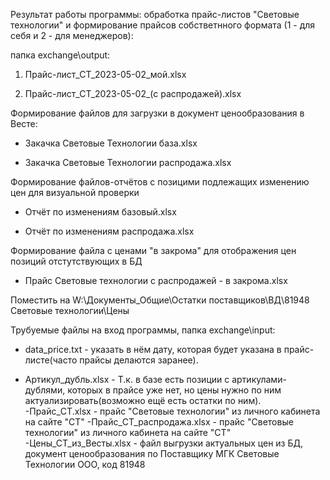 Результат работы программы: обработка прайс-листов "Световые технологии" и формирование прайсов собстветнного формата (1 - для себя и 2 - для менеджеров):

папка exchange\output:

1. Прайс-лист_СТ_2023-05-02_мой.xlsx

2. Прайс-лист_СТ_2023-05-02_(с распродажей).xlsx

Формирование файлов для загрузки в документ ценообразования в Весте:

- Закачка Световые Технологии база.xlsx

- Закачка Световые Технологии распродажа.xlsx

Формирование файлов-отчётов с позицими подлежащих изменению цен для визуальной проверки

- Oтчёт по изменениям базовый.xlsx

- Oтчёт по изменениям распродажа.xlsx

Формирование файла с ценами "в закрома" для отображения цен позиций отстутствующих в БД
- Прайс Световые технологии с распродажей - в закрома.xlsx

Поместить на W:\Документы_Общие\Остатки поставщиков\ВД\81948 Световые технологии\Цены

Трубуемые файлы на вход программы, папка exchange\input:

- data_price.txt - указать в нём дату, которая будет указана в прайс-листе(часто прайсы делаются заранее).

- Артикул_дубль.xlsx - Т.к. в базе есть позиции с артикулами-дублями, которых в прайсе уже нет, 
но цены нужно по ним актуализировать(возможно ещё есть остатки по ним).
-Прайс_CТ.xlsx - прайс "Световые технологии" из личного кабинета на сайте "СТ"
-Прайс_CТ_распродажа.xlsx - прайс "Световые технологии" из личного кабинета на сайте "СТ"
-Цены_СТ_из_Весты.xlsx - файл выгрузки актуальных цен из БД, документ ценообразования по Поставщику МГК Световые Технологии ООО, код 81948